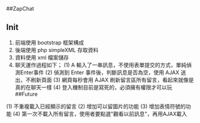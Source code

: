##ZapChat

 ## Init
  1. 前端使用 bootstrap 框架構成
  2. 後端使用 php simpleXML 存取資料
  3. 資料使用 xml 檔案儲存
  4. 聊天運作過程如下；
    (1) A 輸入了一串訊息，不使用表單提交的方式，單純偵測Enter事件
    (2) 偵測到 Enter 事件後，判斷訊息是否為空，使用 AJAX 送出，不刷新頁面
    (3) 網頁每秒會用 AJAX 刷新留言區所有留言，看起來就像是真的在聊天一樣
    (4) 登入機制目前是寫死的，必須擁有權限才可以玩
  ##Future

  (1) 不重複載入已經顯示的留言
  (2) 增加可以留圖片的功能
  (3) 增加表情符號的功能
  (4) 第一次不載入所有留言，使用者要點選"觀看以前訊息"，再用AJAX載入
